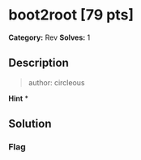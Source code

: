 # boot2root [79 pts]

**Category:** Rev
**Solves:** 1

## Description
>author: circleous

**Hint**
* 

## Solution

### Flag

